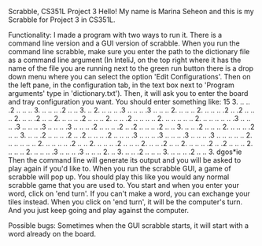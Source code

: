 Scrabble, CS351L Project 3
Hello! My name is Marina Seheon and this is my Scrabble for Project 3 in CS351L.

Functionality:
I made a program with two ways to run it. There is a command line version and a GUI version of scrabble. 
When you run the command line scrabble, make sure you enter the path to the dictionary file as a command line argument (In InteliJ, on the top right where it has the name of the file you are running next to the green run button there is a drop down menu where you can select the option 'Edit Configurations'. Then on the left pane, in the configuration tab, in the text box next to 'Program arguments' type in 'dictionary.txt'). Then, it will ask you to enter the board and tray configuration you want. You should enter something like:
15
3. .. .. .2 .. .. .. 3. .. .. .. .2 .. .. 3.
.. 2. .. .. .. .3 .. .. .. .3 .. .. .. 2. ..
.. .. 2. .. .. .. .2 .. .2 .. .. .. 2. .. ..
.2 .. .. 2. .. .. .. .2 .. .. .. 2. .. .. .2
.. .. .. .. 2. .. .. .. .. .. 2. .. .. .. ..
.. .3 .. .. .. .3 .. .. .. .3 .. .. .. .3 ..
.. .. .2 .. .. .. .2 .. .2 .. .. .. .2 .. ..
3. .. .. .2 .. .. .. 2. .. .. .. .2 .. .. 3.
.. .. .2 .. .. .. .2 .. .2 .. .. .. .2 .. ..
.. .3 .. .. .. .3 .. .. .. .3 .. .. .. .3 ..
.. .. .. .. 2. .. .. .. .. .. 2. .. .. .. ..
.2 .. .. 2. .. .. .. .2 .. .. .. 2. .. .. .2
.. .. 2. .. .. .. .2 .. .2 .. .. .. 2. .. ..
.. 2. .. .. .. .3 .. .. .. .3 .. .. .. 2. ..
3. .. .. .2 .. .. .. 3. .. .. .. .2 .. .. 3.
dgos*ie
Then the command line will generate its output and you will be asked to play again if you'd like to.
When you run the scrabble GUI, a game of scrabble will pop up. You should play this like you would any normal scrabble game that you are used to. You start and when you enter your word, click on 'end turn'. If you can't make a word, you can exchange your tiles instead. When you click on 'end turn', it will be the computer's turn. And you just keep going and play against the computer. 

Possible bugs:
Sometimes when the GUI scrabble starts, it will start with a word already on the board. 
